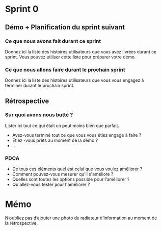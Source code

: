 # Sprint 0

## Démo + Planification du sprint suivant

### Ce que nous avons fait durant ce sprint
Donnez ici la liste des histoires utilisateurs que vous avez livrées durant ce sprint.
Vous pouvez utiliser cette liste pour préparer votre démo.

### Ce que nous allons faire durant le prochain sprint
Donnez ici la liste des histoires utilisateurs que vous vous engagez à terminer durant le prochain sprint.

## Rétrospective

### Sur quoi avons nous butté ?
Lister ici tout ce qui était un peut moins bien que parfait.
* Avez-vous terminé tout ce que vous vous étiez engagé à faire ?
* Étiez -vous prêts au moment de la démo ?
* ...

### PDCA
* De tous ces éléments quel est celui que vous voulez améliorer ?
* Comment pouvez-vous mesurer qu'il s'améliore ?
* Quelles sont toutes les options possible pour l'améliorer ?
* Qu'allez-vous tester pour l'améliorer ?

# Mémo
N’oubliez pas d’ajouter une photo du radiateur d’information au moment de la rétrospective.
